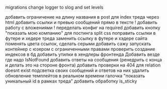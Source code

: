 migrations
change logger to slog and set levels

добавить ограничение на длину названия в post для index треда через html
добавить ссылки и превью сообщений прямо в тексте !
добавить работу с вложениями !
переделать конфиг на required
добавить кнопку "показать мою компанию" для постинга
split css
поправить ссылки в футере и хедере треда
заменить ссылку в футере и хэдере сайта
поменять цвета ссылок, сделать серыми
добавить сажу
запускать контейнер с юзером с ограниченными правами
проверить создание индексов в бд
добавить утилки в хендлеры фронтенда
Добавить везде где надо IsNotFound
добавить ответы на сообщения  (ренедрить с конца и делать это на стороне фронта)
добавить проверки на 404 для relation doesnt exist
подсветка своих сообщений и ответов на них
удалить обновление темплейтов в реальном времени
галочка "показать уникальный id в рамках треда"
добавить обработку is_sticky